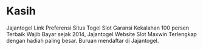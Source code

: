 # Kasih
Jajantogel Link Preferensi Situs Togel Slot Garansi Kekalahan 100 persen Terbaik Wajib Bayar sejak 2014, Jajantogel Website Slot Maxwin Terlengkap dengan hadiah paling besar. Buruan mendaftar di Jajantogel.
